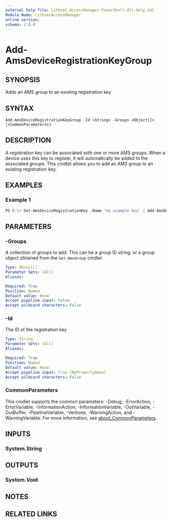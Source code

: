 ```yaml
---
external help file: Lithnet.AccessManager.PowerShell.dll-Help.xml
Module Name: LithnetAccessManager
online version:
schema: 2.0.0
---
```


# Add-AmsDeviceRegistrationKeyGroup

## SYNOPSIS
Adds an AMS group to an existing registration key

## SYNTAX

```
Add-AmsDeviceRegistrationKeyGroup -Id <String> -Groups <Object[]> [<CommonParameters>]
```

## DESCRIPTION
A registration key can be associated with one or more AMS groups. When a device uses this key to register, it will automatically be added to the associated groups. This cmdlet allows you to add an AMS group to an existing registration key.

## EXAMPLES

### Example 1
```powershell
PS C:\> Get-AmsDeviceRegistrationKey -Name 'my example key' | Add-AmsDeviceRegistrationKeyGroup -Groups '6efbd76f-befb-44df-9df7-80ef5660df5d'
```

## PARAMETERS

### -Groups
A collection of groups to add. This can be a group ID string, or a group object obtained from the `Get-AmsGroup` cmdlet

```yaml
Type: Object[]
Parameter Sets: (All)
Aliases:

Required: True
Position: Named
Default value: None
Accept pipeline input: False
Accept wildcard characters: False
```

### -Id
The ID of the registration key

```yaml
Type: String
Parameter Sets: (All)
Aliases:

Required: True
Position: Named
Default value: None
Accept pipeline input: True (ByPropertyName)
Accept wildcard characters: False
```

### CommonParameters
This cmdlet supports the common parameters: -Debug, -ErrorAction, -ErrorVariable, -InformationAction, -InformationVariable, -OutVariable, -OutBuffer, -PipelineVariable, -Verbose, -WarningAction, and -WarningVariable. For more information, see [about_CommonParameters](http://go.microsoft.com/fwlink/?LinkID=113216).

## INPUTS

### System.String

## OUTPUTS

### System.Void

## NOTES

## RELATED LINKS
